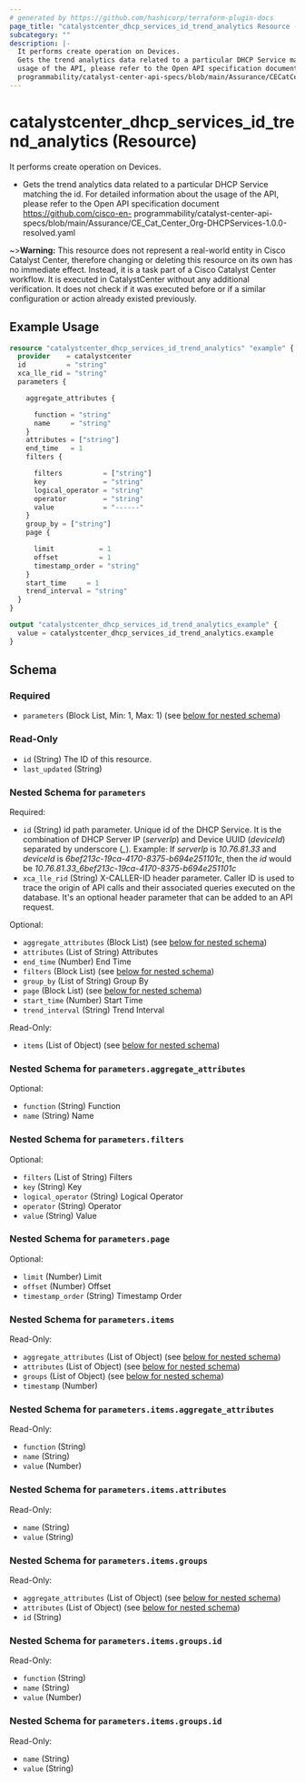 ```yaml
---
# generated by https://github.com/hashicorp/terraform-plugin-docs
page_title: "catalystcenter_dhcp_services_id_trend_analytics Resource - terraform-provider-catalystcenter"
subcategory: ""
description: |-
  It performs create operation on Devices.
  Gets the trend analytics data related to a particular DHCP Service matching the id. For detailed information about the
  usage of the API, please refer to the Open API specification document https://github.com/cisco-en-
  programmability/catalyst-center-api-specs/blob/main/Assurance/CECatCenter_Org-DHCPServices-1.0.0-resolved.yaml
---
```


# catalystcenter_dhcp_services_id_trend_analytics (Resource)

It performs create operation on Devices.

- Gets the trend analytics data related to a particular DHCP Service matching the id. For detailed information about the
usage of the API, please refer to the Open API specification document https://github.com/cisco-en-
programmability/catalyst-center-api-specs/blob/main/Assurance/CE_Cat_Center_Org-DHCPServices-1.0.0-resolved.yaml

~>**Warning:**
This resource does not represent a real-world entity in Cisco Catalyst Center, therefore changing or deleting this resource on its own has no immediate effect.
Instead, it is a task part of a Cisco Catalyst Center workflow. It is executed in CatalystCenter without any additional verification. It does not check if it was executed before or if a similar configuration or action already existed previously.

## Example Usage

```terraform
resource "catalystcenter_dhcp_services_id_trend_analytics" "example" {
  provider    = catalystcenter
  id          = "string"
  xca_lle_rid = "string"
  parameters {

    aggregate_attributes {

      function = "string"
      name     = "string"
    }
    attributes = ["string"]
    end_time   = 1
    filters {

      filters          = ["string"]
      key              = "string"
      logical_operator = "string"
      operator         = "string"
      value            = "------"
    }
    group_by = ["string"]
    page {

      limit           = 1
      offset          = 1
      timestamp_order = "string"
    }
    start_time     = 1
    trend_interval = "string"
  }
}

output "catalystcenter_dhcp_services_id_trend_analytics_example" {
  value = catalystcenter_dhcp_services_id_trend_analytics.example
}
```

<!-- schema generated by tfplugindocs -->
## Schema

### Required

- `parameters` (Block List, Min: 1, Max: 1) (see [below for nested schema](#nestedblock--parameters))

### Read-Only

- `id` (String) The ID of this resource.
- `last_updated` (String)

<a id="nestedblock--parameters"></a>
### Nested Schema for `parameters`

Required:

- `id` (String) id path parameter. Unique id of the DHCP Service. It is the combination of DHCP Server IP (*serverIp*) and Device UUID (*deviceId*) separated by underscore (*_*). Example: If *serverIp* is *10.76.81.33* and *deviceId* is *6bef213c-19ca-4170-8375-b694e251101c*, then the *id* would be *10.76.81.33_6bef213c-19ca-4170-8375-b694e251101c*
- `xca_lle_rid` (String) X-CALLER-ID header parameter. Caller ID is used to trace the origin of API calls and their associated queries executed on the database. It's an optional header parameter that can be added to an API request.

Optional:

- `aggregate_attributes` (Block List) (see [below for nested schema](#nestedblock--parameters--aggregate_attributes))
- `attributes` (List of String) Attributes
- `end_time` (Number) End Time
- `filters` (Block List) (see [below for nested schema](#nestedblock--parameters--filters))
- `group_by` (List of String) Group By
- `page` (Block List) (see [below for nested schema](#nestedblock--parameters--page))
- `start_time` (Number) Start Time
- `trend_interval` (String) Trend Interval

Read-Only:

- `items` (List of Object) (see [below for nested schema](#nestedatt--parameters--items))

<a id="nestedblock--parameters--aggregate_attributes"></a>
### Nested Schema for `parameters.aggregate_attributes`

Optional:

- `function` (String) Function
- `name` (String) Name


<a id="nestedblock--parameters--filters"></a>
### Nested Schema for `parameters.filters`

Optional:

- `filters` (List of String) Filters
- `key` (String) Key
- `logical_operator` (String) Logical Operator
- `operator` (String) Operator
- `value` (String) Value


<a id="nestedblock--parameters--page"></a>
### Nested Schema for `parameters.page`

Optional:

- `limit` (Number) Limit
- `offset` (Number) Offset
- `timestamp_order` (String) Timestamp Order


<a id="nestedatt--parameters--items"></a>
### Nested Schema for `parameters.items`

Read-Only:

- `aggregate_attributes` (List of Object) (see [below for nested schema](#nestedobjatt--parameters--items--aggregate_attributes))
- `attributes` (List of Object) (see [below for nested schema](#nestedobjatt--parameters--items--attributes))
- `groups` (List of Object) (see [below for nested schema](#nestedobjatt--parameters--items--groups))
- `timestamp` (Number)

<a id="nestedobjatt--parameters--items--aggregate_attributes"></a>
### Nested Schema for `parameters.items.aggregate_attributes`

Read-Only:

- `function` (String)
- `name` (String)
- `value` (Number)


<a id="nestedobjatt--parameters--items--attributes"></a>
### Nested Schema for `parameters.items.attributes`

Read-Only:

- `name` (String)
- `value` (String)


<a id="nestedobjatt--parameters--items--groups"></a>
### Nested Schema for `parameters.items.groups`

Read-Only:

- `aggregate_attributes` (List of Object) (see [below for nested schema](#nestedobjatt--parameters--items--groups--aggregate_attributes))
- `attributes` (List of Object) (see [below for nested schema](#nestedobjatt--parameters--items--groups--attributes))
- `id` (String)

<a id="nestedobjatt--parameters--items--groups--aggregate_attributes"></a>
### Nested Schema for `parameters.items.groups.id`

Read-Only:

- `function` (String)
- `name` (String)
- `value` (Number)


<a id="nestedobjatt--parameters--items--groups--attributes"></a>
### Nested Schema for `parameters.items.groups.id`

Read-Only:

- `name` (String)
- `value` (String)
